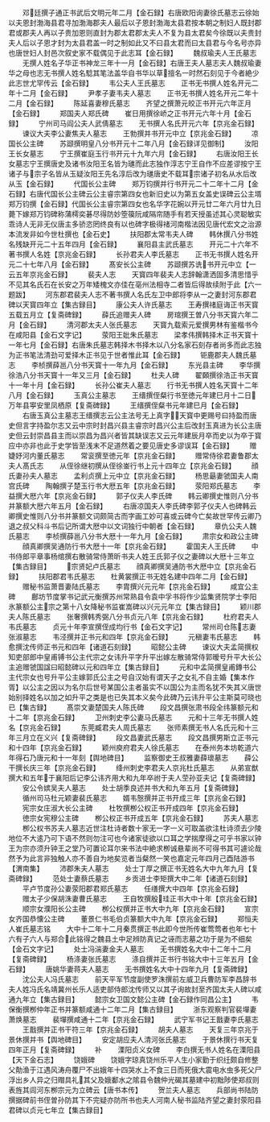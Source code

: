 <!-- { "loadSidebar": true } -->
　　邓廷撰子通正书武后文明元年二月【金石録】右唐欧阳询妻徐氏墓志云徐始以夫恩封渤海县君寻加渤海郡夫人最后以子恩封渤海太县君按本朝之制妇人既封郡君或郡夫人再以子贵加恩则直封为郡太君郡太夫人不复为县太君矣今徐既以夫贵封夫人后以子恩才封为太县君盖一时之制如此又不曰县太君而曰太县君与今名号亦异也唐世妇人封邑次叙史家不载偶见于此志耳【金石録】
　　魏叔瑜夫人王氏墓志
　　无撰人姓名子华正书神龙三年十一月【金石録】右唐王夫人墓志夫人魏叔瑜妻华之母也志无书撰人姓名騐其笔法盖华自书华以草擅名一时然石刻见于今者絶少此志世尤罕传云【金石録】
　　韦公夫人王氏墓志
　　正书无书撰人姓名开元二年十二月【金石録】
　　尹孝子妻韦夫人墓志
　　正书无书撰人姓名开元二年十二月【金石録】
　　陈延喜妻穆氏墓志
　　齐望之撰萧元皎正书开元六年正月【金石録】
　　郑国夫人郑氏碑
　　崔日用撰徐峤之正书开元六年十月【金石録】
　　宁州司马阎公夫人武倩墓志
　　无书撰人名氏开元六年【京兆金石録】
　　谏议大夫李公妻焦夫人墓志
　　王勃撰并书开元中立【京兆金石録】
　　凉国长公主碑
　　苏颋撰明皇八分书开元十二年八月【金石録详见御制】
　　汝阳王长女墓志
　　宁王撰崔庭玉行书开元十九年六月【金石録】
　　右唐汝阳王长女墓志宁王撰唐史及诸书汝阳王名皆为璡而此志独作淳志宁王自作不应差谬按宁王诸子与宗子名皆从玉疑汝阳王先名淳后改为璡唐史不载耳宗诸子初名从水后改从玉【金石録】
　　代国长公主碑
　　郑万钧撰并行书开元二十二年十二月【金石録】右唐代国长公主碑云公主睿宗第四女也新旧史以为第五女盖史误碑云公主壻郑万钧撰【金石録】代国长公主睿宗第四女也名华字花婉以开元廿二年六月廿九日薨下嫁郑万钧碑称蒲樗奕碁尽得防妙箜篌阮咸隔帘随手有若天授虽述其心灵聪敏实乖诗人无非无仪唐主多骄恣罔终良有以也碑字极得禇河南楷法因见唐代宏文之治源本流发非如今世杜撰也【金石史】
　　扶阳郡太常韦夫人碑
　　韩休撰八分书姓名残缺开元二十五年四月【金石録】
　　襄阳县主武氏墓志
　　开元二十六年不著书撰人名姓【京兆金石録】
　　长孙君夫人李氏墓志
　　正书无书撰人姓名开元二十七年八月【金石録】
　　髙安长公主碑
　　苏颋撰苏诜书开元中立【一云五年京兆金石録】
　　裴夫人志
　　天寳四年裴夫人志辞翰潇洒固多清思惜乎不见其名氏石在长安之万年矮槐文亦佳在亳州法相寺二者皆后得故续附于此【六一题跋】
　　河东郡君裴夫人志不著书撰人名氏左卫中郎将李从一之妻封河东郡君碑以天寳四年立【集古録目】
　　康公夫人许氏墓志
　　王寿撰禇庭诲正书天寳五载五月立【复斋碑録】
　　薛氏追赠夫人碑
　　房琯撰王曽八分书天寳六年二月【金石録】
　　清河郡太夫人张氏墓志
　　天寳九载索元爱撰男林有鉴楷书今在咸阳县【金石文字记】
　　荥阳王妣朱氏墓志
　　梁孝伟撰韩择木正书天寳十一年七月【金石録】右唐朱氏墓志韩择木书择木以八分名家石刻存者尚多而此志独为正书笔法清劲可爱择木正书见于世者惟此耳【金石録】
　　钜鹿郡夫人魏氏墓志
　　李桢撰薛邕八分书天寳十一年九月【金石録】
　　东光县主碑
　　李华撰徐浩八分书天寳十一年又三月【金石録】
　　杜夫人碑
　　翟頥撰徐浩正书天寳十一年十月【金石録】
　　长孙公崔夫人墓志
　　行书无书撰人姓名天寳十二年八月【金石録】
　　玉真公主墓志
　　王缙撰侄粲行书至徳元年建巳月十二日万年县寕安里凤栖原【复斋碑録】
　　王缙撰侄粲书元年建巳月【金石録】
　　右唐玉真公主墓志王缙撰志云公主法号无上真字天寳中更赐号曰持盈而唐史但言字持盈尔志又云中宗时封昌兴县主睿宗时昌兴公主后改封玉真进为长公主唐史但云封崇昌县主而以崇昌为昌兴者皆其缺误志又云元年建辰月卒而史以为卒于寳应中亦非也此于史学皆至浅末不足道然着之要见唐史多谬误耳【金石録】
　　赠婕妤河内董氏墓志
　　常衮撰至徳元年【京兆金石録】
　　赠常侍徐君妻鲁郡太夫人髙氏志
　　从侄徐继初撰从侄徐崟行书上元十四年立【京兆金石録】
　　顔氏妻孙夫人墓志
　　孟利贞撰上元中立【京兆金石録】
　　杨思朂妻虢国夫人南宫氏碑
　　陶翰撰子楚玉行书大厯五年【京兆金石録】
　　荥阳郑氏墓志
　　李益撰大厯六年【京兆金石録】
　　郭子仪夫人李氏碑
　　韩云卿撰史惟则八分书并篆额大厯六年五月【金石録】
　　右唐凉国夫人李氏碑李郭子仪夫人也碑韩云卿撰史惟则八分书并篆额文词颇简古而字画工妙可喜或云碑今亡矣故世罕传云卿乃退之叔父科斗书后记所谓大厯中以文词独行中朝者【金石録】
　　章仇公夫人魏氏墓志
　　李桢撰薛邕八分书大厯十一年九月【金石録】
　　肃宗女和政公主碑
　　顔真卿撰吴通防行书大厯十一年【京兆金石録】
　　霍国夫人王氏碑
　　中书侍郎平章事杨绾撰右散骑常侍萧昕书夫人姓王氏郭子仪之妻碑以大厯十三年立【集古録目】
　　宗贤妃卢氏墓志
　　顔真卿撰吴通防书大厯中立【京兆金石録】
　　扶阳郡君韦氏墓志
　　杜黄裳撰正书无姓名建中四年二月【金石録】
　　赠秘书监萧晋妻陆氏墓志
　　李胄撰兴元元年【京兆金石録】
　　咸宜公主碑
　　鄜坊节度掌书记武元衡撰苏州常熟县令袁中孚书将作少监集贤院学士李阳氷篆额公主宗之第十八女降秘书监崔嵩碑以兴元元年立【集古録目】
　　颖川郡夫人陈氏墓志
　　张奢撰韩秀弼八分书贞元八年【京兆金石録】
　　杜府君夫人韦氏墓志
　　贞元十年李宣撰侄成均行书【金石文字记】
　　常州司仓陈志妻张淑墓志
　　韦泾撰并正书元和四年【京兆金石録】
　　元稹妻韦氏墓志
　　韩愈撰沈传师正书元和四年【诸道石刻録】
　　昭懿公主碑
　　谏议大夫孟简撰权知吏部郎中皇甫镈书公主代宗之女讳升平字升平出嫁左散骑常侍郭暧号升平大长公主追赠虢国諡曰昭懿碑以元和四年立【集古録目】
　　元和中孟简撰皇甫鏄书公主代宗女也号升平公主嫁郭氏公主之号自汉始有谓天子之女礼不自主婚【集本作胥】以公主之因以为名尔后世号某国公主者虽实不以国公为主而名犹不失其义唐世始别择姓名以加之如升平之类是也已失其本义矣今此碑乃云讳升平公主斯莫可晓也已【集古録】
　　髙崇文妻楚国夫人陈氏碑
　　段文昌撰张肃书段全纬篆额元和十二年【京兆金石録】
　　卫州刺史李公妻马氏墓志
　　元和十三年无书撰人姓名【京兆金石録】
　　东莞臧君夫人周氏墓志
　　张师素撰无书人名氏元和十三年三月立在义兴【复斋碑録】
　　段文昌妻武氏墓志
　　段文昌撰男斯立正书元和十四年【京兆金石録】
　　颖州庾府君夫人徐氏墓志
　　在泰州务本坊乾道六年得石乃唐元和十一年刻【舆地碑目】
　　监察御史王叔雅妻薛瓌墓志
　　薛公干撰长庆三年【京兆金石録】
　　绛州刺史李君夫人京兆杜氏墓志
　　从弟宣猷撰大和五年于襄阳后记李公讳齐用大和九年卒祔于夫人茔孙亚夫记【复斋碑録】
　　安公令嫔吴夫人墓志
　　处士胡季良述并书大和九年五月【复斋碑録】
　　循州司马杜元颖妻裴氏墓志
　　婿韦慤撰并正书开成三年【京兆金石録】
　　宪宗女庄淑大长公主碑
　　杜牧撰栁公权正书开成四年【京兆金石録】
　　徳宗女宪穆公主碑
　　栁公权正书开成五年【京兆金石録】
　　苏夫人墓志
　　栁公权书苏夫人墓志近世注杜诗者数十家无一字一义可取盖欲注杜诗须去少陵地位不大逺乃可下语不然则勿注可也今诸家徒欲以口耳之学揣摩得之可乎书家以钟王为宗亦须升钟王之堂乃可置论耳尔来书法中絶求栁诚悬辈尚不可得书其可遽论哉然予为此言非独触人亦不善自为地矣览者当粲然一笑也嘉定元年四月己酉陆游书【渭南集】
　　沛郡朱夫人墓志
　　处士丁厚之撰正书无姓名大中九年九月【复斋碑録】
　　范处士妻蔡氏墓志
　　乡贡进士李矩撰大中二年【诸道石刻録】
　　平卢节度孙公妻荥阳郡君郑氏墓志
　　任缮撰大中四年【京兆金石録】
　　赠太子少保胡洙妻曹氏墓志
　　王自牧撰殷珪正书大中十年【京兆金石録】
　　顺宗女濮阳长公主碑
　　栁公权撰并正书大中九年【京兆金石録】
　　宣宗女齐国恭懐公主碑
　　董景仁书毛伯贞篆额大中九年【京兆金石録】
　　郑恒夫人崔氏墓志铭
　　大中十二年十二月秦贯撰正书此即今世所传崔莺莺者也年七十六有子六人与郑合此铭得之魏县土中足辨防真记之诬而志墓之功于是为不细矣【金石文字记】
　　处士冯湍妻金夫人墓志
　　无书撰姓名大中十二年十二月【复斋碑録】
　　杨涤妻张氏墓志
　　涤自撰并正书行书铭大中十三年五月【金石録】
　　唐姚华妻蒋夫人墓志
　　无书撰姓名大中十四年九月【复斋碑録】
　　沈公夫人冯氏墓志
　　前天平军节度副使罗洙撰前左威卫兵曹防军李昌辞书夫人姓冯氏名靖冀州长乐人适吏部侍郎沈传师又以其子询故封至齐国太夫人碑以咸通九年立【集古録目】
　　懿宗女卫国文懿公主碑【金石録作同昌公主】
　　韦保衡撰栁仲年正书并篆额咸通十二年二月【集古録目】
　　浙东观察判官裴墠妻萧焕墓志
　　裴墠撰咸通十二年【京兆金石録】
　　武宁军书记王戬妻李氏墓志
　　王戬撰并正书干符三年【京兆金石録】
　　胡夫人墓志
　　天复三年京兆于景休撰并书【舆地碑目】
　　安定胡应夫人清河张氏墓志
　　于景休撰行书天复四年正月【复斋碑録】
　　补
　　溧阳贞义女碑
　　李白撰无书人姓名在溧阳县【天下金石志】
　　饶娥碑
　　饶娥字琼真饶州乐平人生小家勤于织纴颇自修整父勣渔于江遇风涛舟覆尸不出娥年十四哭水上不食三日而死俄大震电水虫多死父尸浮出乡人异之归赗具礼其父及娥鄱水之隂县令魏仲光碣其墓建中初黜陟使郑叔则表旌其闾河东栁宗元为立碑云【唐书本传】
　　贺兰夫人墓志
　　兵部尚书陆防撰据碑前书侄曽孙防其下不完疑亦防所书也夫人河南人秘书监陆齐望之妻封荥阳县君碑以贞元七年立【集古録目】
